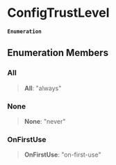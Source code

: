# ConfigTrustLevel

**`Enumeration`**

## Enumeration Members

### All

> **All**: "always"

### None

> **None**: "never"

### OnFirstUse

> **OnFirstUse**: "on-first-use"
